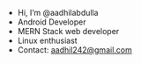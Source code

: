- Hi, I’m @aadhilabdulla
- Android Developer
- MERN Stack web developer
- Linux enthusiast 
- Contact: aadhil242@gmail.com

<!---
aadhilabdulla/aadhilabdulla is a ✨ special ✨ repository because its `README.md` (this file) appears on your GitHub profile.
You can click the Preview link to take a look at your changes.
--->
